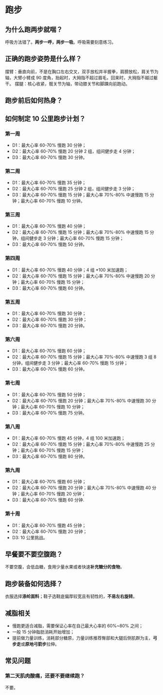 # 跑步

## 为什么跑两步就喘？
呼吸方法错了。**两步一呼，两步一吸**。呼吸需要刻意练习。

## 正确的跑步姿势是什么样？
摆臂：垂直向前，不是在胸口左右交叉，双手放松并半握拳，肩膀放松，肩关节为轴，大臂小臂成 90 度角，抬起时，大拇指不超过眉毛，回来时，大拇指不越过躯干。
摆腿：核心收紧，髋关节为轴，带动膝关节和脚踝向前跑动。

## 跑步前后如何热身？

## 如何制定 10 公里跑步计划？
### 第一周
- D1：最大心率 60-70% 慢跑 30 分钟；
- D2：最大心率 60-70% 慢跑 20 分钟 2 组，组间健步走 4 分钟；
- D3：最大心率 60-70% 慢跑 30 分钟。

### 第二周
- D1：最大心率 60-70% 慢跑 35 分钟；
- D2：最大心率 60-70% 慢跑 25 分钟 2 组，组间健步走 3 分钟；
- D3：最大心率 60-70% 慢跑 15 分钟；最大心率 70%-80% 中速慢跑 15 分钟；最大心率 60-70% 慢跑 10 分钟。

### 第三周
- D1：最大心率 60-70% 慢跑 40 分钟；
- D2：最大心率 60-70% 慢跑 15 分钟；最大心率 70%-80% 中速慢跑 15 分钟，组间健步走 3 分钟；最大心率 60-70% 慢跑 15 分钟；
- D3：最大心率 60-70% 慢跑 50 分钟。

### 第四周
- D1：最大心率 60-70% 慢跑 40 分钟；4 组 *100 米加速跑；
- D2：最大心率 60-70% 慢跑 15 分钟；最大心率 70%-80% 中速慢跑 20 分钟；最大心率 60-70% 慢跑 15 分钟；
- D3：最大心率 60-70% 慢跑 60 分钟。

### 第五周
- D1：最大心率 60-70% 慢跑 30 分钟；
- D2：最大心率 60-70% 慢跑 30 分钟；
- D3：最大心率 60-70% 慢跑 20 分钟。

### 第六周
- D1：最大心率 60-70% 慢跑 60 分钟；
- D2：最大心率 60-70% 慢跑 15 分钟；最大心率 70%-80% 中速慢跑 3 组 8 分钟，组间健步走 3 分钟；最大心率 60-70% 慢跑 15 分钟；
- D3：最大心率 60-70% 慢跑 60 分钟。

### 第七周
- D1：最大心率 60-70% 慢跑 50 分钟；
- D2：最大心率 60-70% 慢跑 20 分钟；最大心率 70%-80% 中速慢跑 30 分钟；最大心率 60-70% 慢跑 10 分钟；
- D3：最大心率 60-70% 慢跑 75 分钟。

### 第八周
- D1：最大心率 60-70% 慢跑 45 分钟，4 组 100 米加速跑；
- D2：最大心率 60-70% 慢跑 15 分钟；最大心率 70%-80% 中速慢跑 25 分钟；最大心率 60-70% 慢跑 15 分钟；
- D3：最大心率 60-70% 慢跑 80 分钟。

### 第九周
- D1：最大心率 60-70% 慢跑 60 分钟；
- D2：最大心率 60-70% 慢跑 20 分钟；最大心率 70%-80% 中速慢跑 40 分钟；最大心率 60-70% 慢跑 20 分钟；
- D3：最大心率 60-70% 慢跑 60 分钟.

### 第十周
- D1：最大心率 60-70% 慢跑 45 分钟；
- D2：最大心率 60-70% 慢跑 20 分钟；
- D3: 10 公里挑战。

## 早餐要不要空腹跑？
不要空腹，会低血糖，食用少量水果或者快速**补充糖分的食物**。

## 跑步装备如何选择？
衣服选择**涤纶面料**；鞋子选鞋底偏厚较宽且有韧性的，**不易左右旋转**。

## 减脂相关
- 慢跑更适合减脂，需要保证心率在自己最大心率的 60%~80% 之间；
- 一般 15 分钟脂肪消耗开始增加；
- 提前做力量训练，消耗部分糖原，力量训练推荐臀部和大腿后侧肌群为主，**弓步走**或**原地弓箭步**拉伸。

## 常见问题
### 第二天肌肉酸痛，还要不要继续跑？
不要。
